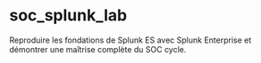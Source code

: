 # soc_splunk_lab
Reproduire les fondations de Splunk ES avec Splunk Enterprise et démontrer une maîtrise complète du SOC cycle.
